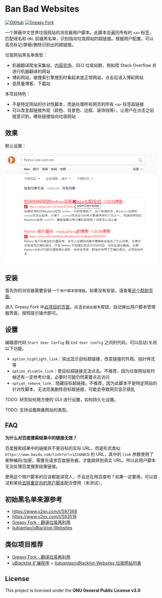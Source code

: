 # Ban Bad Websites

[![GitHub](https://img.shields.io/badge/dynamic/json?label=GitHub&query=%24.stargazers_count&suffix=%20stars&url=https://api.github.com/repos/Phuker/BanBadWebsites&labelColor=282c34&color=181717&logo=github&logoColor=white&style=flat)](https://github.com/Phuker/BanBadWebsites) [![Greasy Fork](https://img.shields.io/badge/dynamic/json?labelColor=%2376150C&color=282c34&label=Greasy%20Fork&query=%24.total_installs&suffix=%20installs&url=https%3A%2F%2Fgreasyfork.org%2Fscripts%2F389721.json)](https://greasyfork.org/zh-CN/scripts/389721)

一个屏蔽中文世界垃圾网站的浏览器用户脚本。此脚本会遍历所有的 `<a>` 标签，匹配域名和 `URL` 前缀黑名单，识别指向垃圾网站的超链接。根据用户配置，可以高亮标记/屏蔽/删除识别出的超链接。

垃圾网站黑名单类型：

- 机器翻译爬虫采集站、[内容农场](https://zh.wikipedia.org/zh-cn/%E5%85%A7%E5%AE%B9%E8%BE%B2%E5%A0%B4)、SEO 垃圾站群，例如爬 Stack Overflow 并进行机器翻译的网站
- 博彩网站，被搜索引擎搜到时看起来是正常网站，点击后进入博彩网站
- 低质量博客、下载站

本项目特色：

- 不是特定网站的针对性脚本，而是处理所有网页的所有 `<a>` 标签超链接
- 可以改变超链接外观（颜色、背景色、边框、装饰线等），让用户在点击之前就意识到，哪些链接指向垃圾网站

## 效果

默认设置：

![default](./screenshots/screenshot1.png)

## 安装

首先你的浏览器需要安装一个`用户脚本管理器`。如果没有安装，请查看[这个帮助页面](https://greasyfork.org/zh-CN/help/installing-user-scripts)。

进入 Greasy Fork 中[此项目的页面](https://greasyfork.org/zh-CN/scripts/389721)，点击`安装此脚本`按钮，自动弹出用户脚本管理器界面，按照提示操作即可。

## 设置

编辑源代码 `Start User Config` 和 `End User config` 之间的代码，可以启动/关闭以下功能。

- `option_highlight_link`：突出显示目标超链接，改变链接的外观、指针样式等
- `option_disable_link`：使目标超链接无法点击。不推荐，因为垃圾网站有时候还有一定参考价值，必要时可能仍然需要点击访问
- `option_remove_link`：隐藏目标超链接。不推荐，因为此脚本不是特定网站的针对性脚本，无法完美删除目标超链接，可能会导致网页显示错乱

TODO: 研究如何用方便的 GUI 进行设置，如何持久化设置。

TODO: 支持设置屏蔽网站的类型。

## FAQ

**为什么对百度搜索结果中的链接无效？**

百度搜索结果中的链接并不是目标的实际 URL，而是形式类似 `https://www.baidu.com/link?url=1234ABCD` 的 URL，其中的 `link` 参数使用了某种编码/加密，需要先请求百度服务器，才能跳转到真实 URL。所以此用户脚本无法处理百度搜索结果链接。

使用这个用户脚本的应该都是讲究人，不会还在用百度吧？如果一定要用，可以尝试和某些[去除重定向的用户脚本](https://greasyfork.org/zh-CN/scripts/14178)配合使用（未测试）。

## 初始黑名单来源参考

- <https://www.v2ex.com/t/597368>
- <https://www.v2ex.com/t/593519>
- [Greasy Fork - 翻译垃圾再利用](https://greasyfork.org/zh-CN/scripts/389270)
- [liubiantao/uBlacklist-Websites](https://github.com/liubiantao/uBlacklist-Websites)

## 类似项目推荐

- [Greasy Fork - 翻译垃圾再利用](https://greasyfork.org/zh-CN/scripts/389270)
- [uBlacklist 扩展程序](https://chrome.google.com/webstore/detail/ublacklist/pncfbmialoiaghdehhbnbhkkgmjanfhe) + [liubiantao/uBlacklist-Websites 垃圾网站列表](https://github.com/liubiantao/uBlacklist-Websites)

## License

This project is licensed under the **GNU General Public License v3.0**
